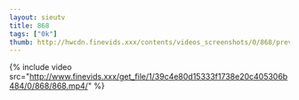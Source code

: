 ```yaml
--- 
layout: sieutv
title: 868
tags: ["0k"]
thumb: http://hwcdn.finevids.xxx/contents/videos_screenshots/0/868/preview.mp4.jpg
---
```

{% include video src="http://www.finevids.xxx/get_file/1/39c4e80d15333f1738e20c405306b484/0/868/868.mp4/" %} 
